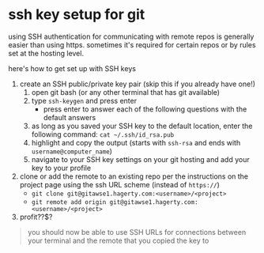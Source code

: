 # ssh key setup for git

using SSH authentication for communicating with remote repos is generally easier than using https. sometimes it's required for certain repos or by rules set at the hosting level.

here's how to get set up with SSH keys

1. create an SSH public/private key pair (skip this if you already have one!)
    1. open git bash (or any other terminal that has git available)
    1. type `ssh-keygen` and press enter
        * press enter to answer each of the following questions with the default answers
    1. as long as you saved your SSH key to the default location, enter the following command: `cat ~/.ssh/id_rsa.pub`
    1. highlight and copy the output (starts with `ssh-rsa` and ends with `username@computer_name`)
    1. navigate to your SSH key settings on your git hosting and add your key to your profile
1. clone or add the remote to an existing repo per the instructions on the project page using the ssh URL scheme (instead of `https://`)
    * `git clone git@gitawse1.hagerty.com:<username>/<project>`
    * `git remote add origin git@gitawse1.hagerty.com:<username>/<project>`
1. profit??$?

> you should now be able to use SSH URLs for connections between your terminal and the remote that you copied the key to
